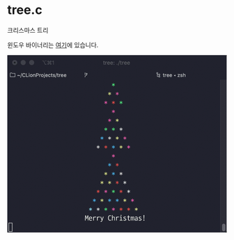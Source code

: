 # tree.c

크리스마스 트리

윈도우 바이너리는 [여기](https://github.com/dryrain39/tree.c/releases/tag/v0.0.1)에 있습니다.

![](https://github.com/dryrain39/tree.c/blob/master/tree.gif)
